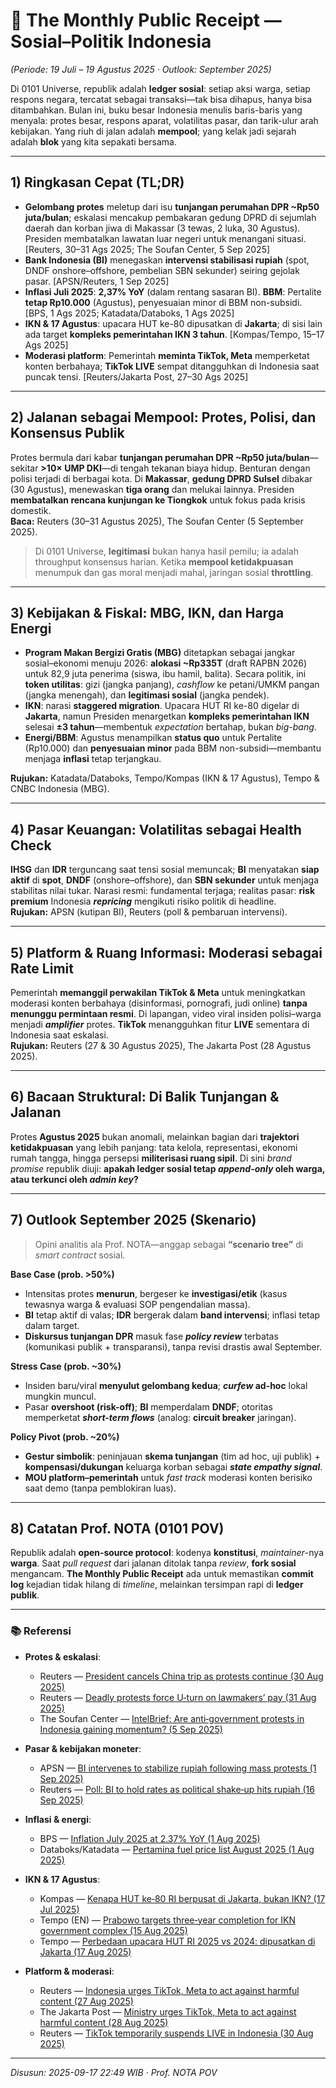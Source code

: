 # 🧾 The Monthly Public Receipt — **Sosial–Politik Indonesia**  
*(Periode: 19 Juli – 19 Agustus 2025 · Outlook: September 2025)*

Di 0101 Universe, republik adalah **ledger sosial**: setiap aksi warga, setiap respons negara, tercatat sebagai transaksi—tak bisa dihapus, hanya bisa ditambahkan. Bulan ini, buku besar Indonesia menulis baris-baris yang menyala: protes besar, respons aparat, volatilitas pasar, dan tarik-ulur arah kebijakan. Yang riuh di jalan adalah **mempool**; yang kelak jadi sejarah adalah **blok** yang kita sepakati bersama.

---

## 1) Ringkasan Cepat (TL;DR)
- **Gelombang protes** meletup dari isu **tunjangan perumahan DPR ~Rp50 juta/bulan**; eskalasi mencakup pembakaran gedung DPRD di sejumlah daerah dan korban jiwa di Makassar (3 tewas, 2 luka, 30 Agustus). Presiden membatalkan lawatan luar negeri untuk menangani situasi. [Reuters, 30–31 Ags 2025; The Soufan Center, 5 Sep 2025]  
- **Bank Indonesia (BI)** menegaskan **intervensi stabilisasi rupiah** (spot, DNDF onshore–offshore, pembelian SBN sekunder) seiring gejolak pasar. [APSN/Reuters, 1 Sep 2025]  
- **Inflasi Juli 2025**: **2,37% YoY** (dalam rentang sasaran BI). **BBM**: Pertalite **tetap Rp10.000** (Agustus), penyesuaian minor di BBM non-subsidi. [BPS, 1 Ags 2025; Katadata/Databoks, 1 Ags 2025]  
- **IKN & 17 Agustus**: upacara HUT ke-80 dipusatkan di **Jakarta**; di sisi lain ada target **kompleks pemerintahan IKN 3 tahun**. [Kompas/Tempo, 15–17 Ags 2025]  
- **Moderasi platform**: Pemerintah **meminta TikTok, Meta** memperketat konten berbahaya; **TikTok LIVE** sempat ditangguhkan di Indonesia saat puncak tensi. [Reuters/Jakarta Post, 27–30 Ags 2025]

---

## 2) Jalanan sebagai Mempool: Protes, Polisi, dan Konsensus Publik
Protes bermula dari kabar **tunjangan perumahan DPR ~Rp50 juta/bulan**—sekitar **>10× UMP DKI**—di tengah tekanan biaya hidup. Benturan dengan polisi terjadi di berbagai kota. Di **Makassar**, **gedung DPRD Sulsel** dibakar (30 Agustus), menewaskan **tiga orang** dan melukai lainnya. Presiden **membatalkan rencana kunjungan ke Tiongkok** untuk fokus pada krisis domestik.  
**Baca:** Reuters (30–31 Agustus 2025), The Soufan Center (5 September 2025).

> Di 0101 Universe, **legitimasi** bukan hanya hasil pemilu; ia adalah throughput konsensus harian. Ketika **mempool ketidakpuasan** menumpuk dan gas moral menjadi mahal, jaringan sosial **throttling**.

---

## 3) Kebijakan & Fiskal: MBG, IKN, dan Harga Energi
- **Program Makan Bergizi Gratis (MBG)** ditetapkan sebagai jangkar sosial–ekonomi menuju 2026: **alokasi ~Rp335T** (draft RAPBN 2026) untuk 82,9 juta penerima (siswa, ibu hamil, balita). Secara politik, ini **token utilitas**: gizi (jangka panjang), _cashflow_ ke petani/UMKM pangan (jangka menengah), dan **legitimasi sosial** (jangka pendek).  
- **IKN**: narasi **staggered migration**. Upacara HUT RI ke-80 digelar di **Jakarta**, namun Presiden menargetkan **kompleks pemerintahan IKN** selesai **±3 tahun**—membentuk _expectation_ bertahap, bukan _big-bang_.  
- **Energi/BBM**: Agustus menampilkan **status quo** untuk Pertalite (Rp10.000) dan **penyesuaian minor** pada BBM non-subsidi—membantu menjaga **inflasi** tetap terjangkau.

**Rujukan:** Katadata/Databoks, Tempo/Kompas (IKN & 17 Agustus), Tempo & CNBC Indonesia (MBG).

---

## 4) Pasar Keuangan: Volatilitas sebagai Health Check
**IHSG** dan **IDR** terguncang saat tensi sosial memuncak; **BI** menyatakan **siap aktif** di **spot**, **DNDF** (onshore–offshore), dan **SBN sekunder** untuk menjaga stabilitas nilai tukar. Narasi resmi: fundamental terjaga; realitas pasar: **risk premium** Indonesia **_repricing_** mengikuti risiko politik di headline.  
**Rujukan:** APSN (kutipan BI), Reuters (poll & pembaruan intervensi).

---

## 5) Platform & Ruang Informasi: Moderasi sebagai Rate Limit
Pemerintah **memanggil perwakilan TikTok & Meta** untuk meningkatkan moderasi konten berbahaya (disinformasi, pornografi, judi online) **tanpa menunggu permintaan resmi**. Di lapangan, video viral insiden polisi–warga menjadi **_amplifier_** protes. **TikTok** menangguhkan fitur **LIVE** sementara di Indonesia saat eskalasi.  
**Rujukan:** Reuters (27 & 30 Agustus 2025), The Jakarta Post (28 Agustus 2025).

---

## 6) Bacaan Struktural: Di Balik Tunjangan & Jalanan
Protes **Agustus 2025** bukan anomali, melainkan bagian dari **trajektori ketidakpuasan** yang lebih panjang: tata kelola, representasi, ekonomi rumah tangga, hingga persepsi **militerisasi ruang sipil**. Di sini *brand promise* republik diuji: **apakah ledger sosial tetap _append-only_ oleh warga, atau terkunci oleh _admin key_?**

---

## 7) Outlook **September 2025** (Skenario)
> Opini analitis ala Prof. NOTA—anggap sebagai **“scenario tree”** di _smart contract_ sosial.

**Base Case (prob. >50%)**  
- Intensitas protes **menurun**, bergeser ke **investigasi/etik** (kasus tewasnya warga & evaluasi SOP pengendalian massa).  
- **BI** tetap aktif di valas; **IDR** bergerak dalam **band intervensi**; inflasi tetap dalam target.  
- **Diskursus tunjangan DPR** masuk fase **_policy review_** terbatas (komunikasi publik + transparansi), tanpa revisi drastis awal September.

**Stress Case (prob. ~30%)**  
- Insiden baru/viral **menyulut gelombang kedua**; **_curfew_ ad-hoc** lokal mungkin muncul.  
- Pasar **overshoot (risk-off)**; **BI** memperdalam **DNDF**; otoritas memperketat **_short-term flows_** (analog: **circuit breaker** jaringan).

**Policy Pivot (prob. ~20%)**  
- **Gestur simbolik**: peninjauan **skema tunjangan** (tim ad hoc, uji publik) + **kompensasi/dukungan** keluarga korban sebagai **_state empathy signal_**.  
- **MOU platform–pemerintah** untuk _fast track_ moderasi konten berisiko saat demo (tanpa pemblokiran luas).

---

## 8) Catatan Prof. NOTA (0101 POV)
Republik adalah **open‑source protocol**: kodenya **konstitusi**, _maintainer_-nya **warga**. Saat *pull request* dari jalanan ditolak tanpa *review*, **fork sosial** mengancam. **The Monthly Public Receipt** ada untuk memastikan **commit log** kejadian tidak hilang di _timeline_, melainkan tersimpan rapi di **ledger publik**.

---

### 📚 Referensi
- **Protes & eskalasi**:  
  - Reuters — [President cancels China trip as protests continue (30 Aug 2025)](https://www.reuters.com/world/asia-pacific/indonesias-president-cancels-china-trip-protests-continue-2025-08-30/)  
  - Reuters — [Deadly protests force U‑turn on lawmakers’ pay (31 Aug 2025)](https://www.reuters.com/world/asia-pacific/deadly-indonesia-protests-force-u-turn-lawmakers-pay-2025-08-31/)  
  - The Soufan Center — [IntelBrief: Are anti‑government protests in Indonesia gaining momentum? (5 Sep 2025)](https://thesoufancenter.org/intelbrief-2025-september-5/)

- **Pasar & kebijakan moneter**:  
  - APSN — [BI intervenes to stabilize rupiah following mass protests (1 Sep 2025)](https://www.asia-pacific-solidarity.net/news/2025-09-01/bank-indonesia-intervenes-stabilize-rupiah-following-mass-protests.html)  
  - Reuters — [Poll: BI to hold rates as political shake‑up hits rupiah (16 Sep 2025)](https://www.reuters.com/world/asia-pacific/poll-bank-indonesia-hold-rates-this-week-political-shake-up-hits-rupiah-2025-09-15/)

- **Inflasi & energi**:  
  - BPS — [Inflation July 2025 at 2.37% YoY (1 Aug 2025)](https://www.bps.go.id/en/pressrelease/2025/08/01/2450/the-year-on-year--y-on-y--headline-inflation-in-july-2025-was-2-37-percent-.html)  
  - Databoks/Katadata — [Pertamina fuel price list August 2025 (1 Aug 2025)](https://databoks.katadata.co.id/en/energy/statistics/688c1f3f2f840/pertamina-fuel-price-list-august-2025-pertamax-price-reduced)

- **IKN & 17 Agustus**:  
  - Kompas — [Kenapa HUT ke‑80 RI berpusat di Jakarta, bukan IKN? (17 Jul 2025)](https://ikn.kompas.com/read/2025/07/17/171937087/kenapa-hut-ke-80-ri-berpusat-di-jakarta-bukan-ikn-ini-penjelasan-istana)  
  - Tempo (EN) — [Prabowo targets three‑year completion for IKN government complex (15 Aug 2025)](https://en.tempo.co/read/2039821/prabowo-targets-three-year-completion-for-ikn-government-complex)  
  - Tempo — [Perbedaan upacara HUT RI 2025 vs 2024: dipusatkan di Jakarta (17 Aug 2025)](https://www.tempo.co/politik/perbedaan-upacara-hut-ri-pada-2025-dan-2024-2059889)

- **Platform & moderasi**:  
  - Reuters — [Indonesia urges TikTok, Meta to act against harmful content (27 Aug 2025)](https://www.reuters.com/business/media-telecom/indonesia-urges-tiktok-meta-act-against-harmful-online-content-2025-08-27/)  
  - The Jakarta Post — [Ministry urges TikTok, Meta to act against harmful content (28 Aug 2025)](https://www.thejakartapost.com/indonesia/2025/08/28/ministry-urges-tiktok-meta-to-act-against-harmful-online-content.html)  
  - Reuters — [TikTok temporarily suspends LIVE in Indonesia (30 Aug 2025)](https://www.reuters.com/world/asia-pacific/bytedances-tiktok-temporarily-suspends-live-feature-indonesia-following-protests-2025-08-30/)

---

*Disusun: 2025-09-17 22:49 WIB · Prof. NOTA POV*
